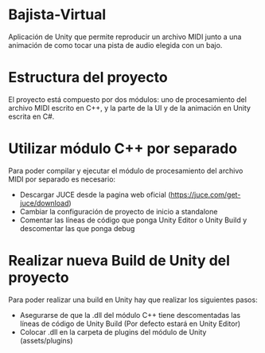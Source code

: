# Bajista-Virtual
Aplicación de Unity que permite reproducir un archivo MIDI junto a una animación de como tocar una pista de audio elegida con un bajo.

# Estructura del proyecto
El proyecto está compuesto por dos módulos: uno de procesamiento del archivo MIDI escrito en C++, y la parte de la UI y de la animación en Unity escrita en C#.

# Utilizar módulo C++ por separado
Para poder compilar y ejecutar el módulo de procesamiento del archivo MIDI por separado es necesario:
- Descargar JUCE desde la pagina web oficial (https://juce.com/get-juce/download)
- Cambiar la configuración de proyecto de inicio a standalone
- Comentar las líneas de código que ponga Unity Editor o Unity Build y descomentar las que ponga debug

# Realizar nueva Build de Unity del proyecto
Para poder realizar una build en Unity hay que realizar los siguientes pasos:
- Asegurarse de que la .dll del módulo C++ tiene descomentadas las líneas de código de Unity Build (Por defecto estará en Unity Editor)
- Colocar .dll en la carpeta de plugins del módulo de Unity (assets/plugins)